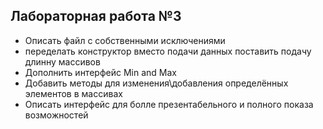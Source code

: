 ## Лабораторная работа №3 <a name="lab3"></a>
* Описать файл с собственными исключениями
* переделать конструктор вместо подачи данных поставить подачу длинну массивов
* Дополнить интерфейс Min and Max 
* Добавить методы для изменения\добавления определённых элементов в массивах
* Описать интерфейс для болле презентабельного и полного показа возможностей
